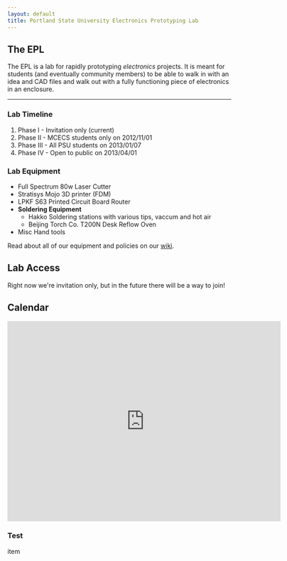 ```yaml
---
layout: default
title: Portland State University Electronics Prototyping Lab
---
```


## The EPL

The EPL is a lab for rapidly prototyping _electronics_ projects. It is meant for
students (and eventually community members) to be able to walk in with an idea
and CAD files and walk out with a fully functioning piece of electronics in an
enclosure.

--------------------------------------------------------------------------------

### Lab Timeline

 1. Phase I - Invitation only (current)
 1. Phase II - MCECS students only on 2012/11/01
 1. Phase III - All PSU students on 2013/01/07
 1. Phase IV - Open to public on 2013/04/01


### Lab Equipment
 - Full Spectrum 80w Laser Cutter
 - Stratisys Mojo 3D printer (FDM)
 - LPKF S63 Printed Circuit Board Router
 - **Soldering Equipment**
   - Hakko Soldering stations with various tips, vaccum and hot air
   - Beijing Torch Co. T200N Desk Reflow Oven
 - Misc Hand tools

Read about all of our equipment and policies on our [wiki](https://github.com/psu-epl/psu-epl.github.com/wiki "PSU EPL Wiki").

## Lab Access

Right now we're invitation only, but in the future there will be a
way to join!

## Calendar

<iframe src="https://www.google.com/calendar/embed?title=EPL%20Schedule&amp;showCalendars=0&amp;mode=WEEK&amp;height=450&amp;wkst=1&amp;bgcolor=%23ffffff&amp;src=epl.pdx%40gmail.com&amp;color=%23875509&amp;ctz=America%2FLos_Angeles" style=" border-width:0 " width="615" height="450" frameborder="0" scrolling="no"></iframe>


### Test

item
